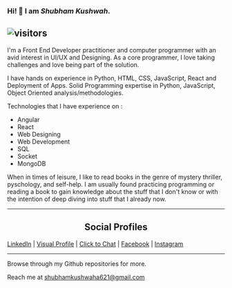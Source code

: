 ### Hi! 🤗 I am *Shubham Kushwah*.

![visitors](https://visitor-badge.laobi.icu/badge?page_id=dpshubham.dpshubham&title=profile%20views)
---

I'm a Front End Developer practitioner and computer programmer with an avid interest in UI/UX and Designing. As a core programmer, I love taking challenges and love being part of the solution.

I have hands on experience in Python, HTML, CSS, JavaScript, React and Deployment of Apps. Solid Programming expertise in Python, JavaScript, Object Oriented analysis/methodologies.

Technologies that I have experience on :

- Angular
- React
- Web Designing
- Web Development
- SQL
- Socket
- MongoDB


When in times of leisure, I like to read books in the genre of mystery thriller, pyschology, and self-help. I am usually found practicing programming or reading a book to gain knowledge about the stuff that I don't know or with the intention of deep diving into stuff that I already now.

---

<h2 style="text-align:center">Social Profiles</h2>

[LinkedIn](https://www.linkedin.com/in/shubham-kushwah-963174198/) | [Visual Profile](https://sourcerer.io/dpshubham) | [Click to Chat](https://wa.link/92vx1x) | [Facebook](https://www.facebook.com/Shu9568) | [Instagram](https://www.instagram.com/dpshubham)

 
 ---



Browse through my Github repositories for more.

 
 Reach me at [shubhamkushwaha621@gmail.com](shubhamk.career@gmail.com)
